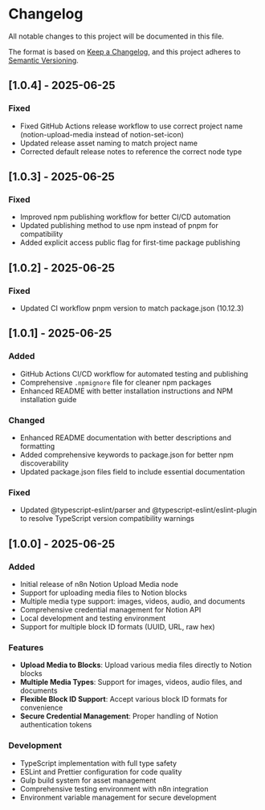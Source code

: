 # Changelog

All notable changes to this project will be documented in this file.

The format is based on [Keep a Changelog](https://keepachangelog.com/en/1.0.0/),
and this project adheres to [Semantic Versioning](https://semver.org/spec/v2.0.0.html).

## [1.0.4] - 2025-06-25

### Fixed

- Fixed GitHub Actions release workflow to use correct project name (notion-upload-media instead of notion-set-icon)
- Updated release asset naming to match project name
- Corrected default release notes to reference the correct node type

## [1.0.3] - 2025-06-25

### Fixed

- Improved npm publishing workflow for better CI/CD automation
- Updated publishing method to use npm instead of pnpm for compatibility
- Added explicit access public flag for first-time package publishing

## [1.0.2] - 2025-06-25

### Fixed

- Updated CI workflow pnpm version to match package.json (10.12.3)

## [1.0.1] - 2025-06-25

### Added

- GitHub Actions CI/CD workflow for automated testing and publishing
- Comprehensive `.npmignore` file for cleaner npm packages
- Enhanced README with better installation instructions and NPM installation guide

### Changed

- Enhanced README documentation with better descriptions and formatting
- Added comprehensive keywords to package.json for better npm discoverability
- Updated package.json files field to include essential documentation

### Fixed

- Updated @typescript-eslint/parser and @typescript-eslint/eslint-plugin to resolve TypeScript version compatibility warnings

## [1.0.0] - 2025-06-25

### Added

- Initial release of n8n Notion Upload Media node
- Support for uploading media files to Notion blocks
- Multiple media type support: images, videos, audio, and documents
- Comprehensive credential management for Notion API
- Local development and testing environment
- Support for multiple block ID formats (UUID, URL, raw hex)

### Features

- **Upload Media to Blocks**: Upload various media files directly to Notion blocks
- **Multiple Media Types**: Support for images, videos, audio files, and documents
- **Flexible Block ID Support**: Accept various block ID formats for convenience
- **Secure Credential Management**: Proper handling of Notion authentication tokens

### Development

- TypeScript implementation with full type safety
- ESLint and Prettier configuration for code quality
- Gulp build system for asset management
- Comprehensive testing environment with n8n integration
- Environment variable management for secure development

